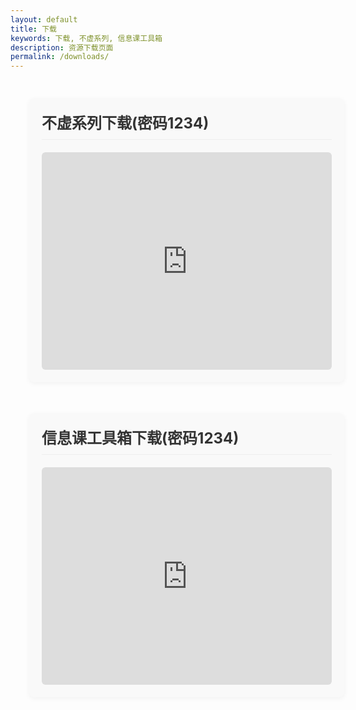 ```yaml
---
layout: default
title: 下载
keywords: 下载, 不虚系列, 信息课工具箱
description: 资源下载页面
permalink: /downloads/
---
```


<style>
.download-container {
  width: 100%;
  max-width: 1400px;
  margin: 0 auto;
  padding: 30px;
  display: flex;
  gap: 20px;
  flex-wrap: wrap;
}

.download-section {
  flex: 1;
  min-width: 300px;
  margin-bottom: 30px;
  padding: 20px;
  background-color: #f9f9f9;
  border-radius: 8px;
  box-shadow: 0 2px 8px rgba(0,0,0,0.05);
}

.download-section h3 {
  margin-top: 0;
  margin-bottom: 20px;
  font-size: 1.5rem;
  color: #333;
  padding-bottom: 10px;
  border-bottom: 1px solid #eee;
}

/* 等比缩小设置 */
.download-wrapper {
  position: relative;
  width: 100%;
  padding-top: 75%; /* 4:3 比例 (高度=宽度×0.75) */
  overflow: hidden;
  border-radius: 6px;
}

.download-iframe {
  position: absolute;
  top: 0;
  left: 0;
  width: 100%;
  height: 100%;
  border: 1px solid #ddd;
  transition: border-color 0.3s;
}

.download-iframe:hover {
  border-color: #999;
}

/* 响应式调整 */
@media (max-width: 768px) {
  .download-container {
    padding: 15px;
  }
  
  .download-wrapper {
    padding-top: 100%; /* 移动端使用1:1比例 */
  }
}
</style>

<div class="download-container">
  <div class="download-section">
    <h3>不虚系列下载(密码1234)</h3>
    <div class="download-wrapper">
      <iframe src="https://wwpb.lanzouw.com/b00ya22x0d" 
              class="download-iframe"
              title="不虚系列下载" 
              frameborder="0" 
              scrolling="auto">
      </iframe>
    </div>
  </div>

  <div class="download-section">
    <h3>信息课工具箱下载(密码1234)</h3>
    <div class="download-wrapper">
      <iframe src="https://wwpb.lanzouw.com/b00ya6vgod" 
              class="download-iframe"
              title="信息课工具箱下载" 
              frameborder="0" 
              scrolling="auto">
      </iframe>
    </div>
  </div>
</div>
